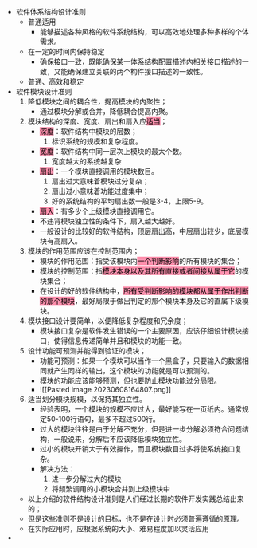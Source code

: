 - 软件体系结构设计准则
	- 普通适用
		- 能够描述各种风格的软件系统结构，可以高效地处理多种多样的个体需求。
	- 在一定的时间内保持稳定
		- 确保接口一致，既能确保某一体系结构配置描述内相关接口描述的一致，又能确保建立关联的两个构件接口描述的一致性。
	- 普通、高效和稳定
- 软件模块设计准则
	1. 降低模块之间的耦合性，提高模块的内聚性；
		- 通过模块分解或合并，降低耦合提高内聚。
	2. 模块结构的深度、宽度、扇出和扇入应<mark style="background: #FF5582A6;">适当</mark>；
		- <mark style="background: #FF5582A6;">深度</mark>：软件结构中模块的层数；
			1. 标识系统的规模和复杂程度。
		- <mark style="background: #FF5582A6;">宽度</mark>：软件结构中同一层次上模块的最大个数。
			1. 宽度越大的系统越复杂
		- <mark style="background: #FF5582A6;">扇出</mark>：一个模块直接调用的模块数目。
			1. 扇出过大意味着模块过分复杂；
			2. 扇出过小意味着功能过度集中；
			3. 好的系统结构的平均扇出数一般是3-4，上限5-9。
		- <mark style="background: #FF5582A6;">扇入</mark>：有多少个上级模块直接调用它。
		- 不违背模块独立性的条件下，扇入越大越好。
		- 一般设计的比较好的软件结构，顶层扇出高，中层扇出较少，底层模块有高扇入。
	3. 模块的作用范围应该在控制范围内；
		- 模块的作用范围：指受该模块内<mark style="background: #FF5582A6;">一个判断影响</mark>的所有模块的集合；
		- 模块的控制范围：指<mark style="background: #FF5582A6;">模块本身以及其所有直接或者间接从属于它</mark>的模块集合；
		- 在设计的好的软件结构中，<mark style="background: #FF5582A6;">所有受判断影响的模块都从属于作出判断的那个模块</mark>，最好局限于做出判定的那个模块本身及它的直属下级模块。
	4. 模块接口设计要简单，以便降低复杂程度和冗余度；
		- 模块接口复杂是软件发生错误的一个主要原因，应该仔细设计模块接口，使得信息传递简单并且和模块的功能一致。
	5. 设计功能可预测并能得到验证的模块；
		- 功能可预测：如果一个模块可以当作一个黑盒子，只要输入的数据相同就产生同样的输出，这个模块的功能就是可以预测的。
		- 模块的功能应该能够预测，但也要防止模块功能过分局限。
		- ![[Pasted image 20230608164807.png]]
	6. 适当划分模块规模，以保持其独立性。
		- 经验表明，一个模块的规模不应过大，最好能写在一页纸内。通常规定50-100行语句，最多不超过500行。
		- 过大的模块往往是由于分解不充分，但是进一步分解必须符合问题结构，一般说来，分解后不应该降低模块独立性。
		- 过小的模块开销大于有效操作，而且模块数目过多将使系统接口复杂。
		- 解决方法：
			1. 进一步分解过大的模块
			2. 将频繁调用的小模块合并到上级模块中
	- 以上介绍的软件结构设计准则是人们经过长期的软件开发实践总结出来的；
	- 但是这些准则不是设计的目标，也不是在设计时必须普遍遵循的原理。
	- 在实际应用时，应根据系统的大小、难易程度加以灵活应用
- 